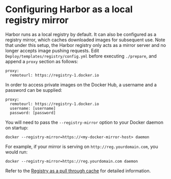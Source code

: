 # Configuring Harbor as a local registry mirror

Harbor runs as a local registry by default. It can also be configured as a registry mirror, 
which caches downloaded images for subsequent use. Note that under this setup, the Harbor registry only acts as a mirror server and 
no longer accepts image pushing requests. Edit `Deploy/templates/registry/config.yml` before executing `./prepare`, and append a `proxy` section as follows:

```
proxy:
  remoteurl: https://registry-1.docker.io
```
In order to access private images on the Docker Hub, a username and a password can be supplied:

```
proxy:
  remoteurl: https://registry-1.docker.io
  username: [username]
  password: [password]
```
You will need to pass the `--registry-mirror` option to your Docker daemon on startup:

```
docker --registry-mirror=https://<my-docker-mirror-host> daemon
```
For example, if your mirror is serving on `http://reg.yourdomain.com`, you would run:

```
docker --registry-mirror=https://reg.yourdomain.com daemon
```

Refer to the [Registry as a pull through cache](https://docs.docker.com/registry/recipes/mirror/) for detailed information.
